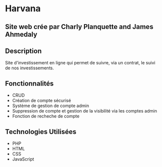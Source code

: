 # Harvana

## Site web crée par Charly Planquette and James Ahmedaly

## Description

Site d'investissement en ligne qui permet de suivre, via un contrat, le suivi de nos investissements.

## Fonctionnalités ##

+ CRUD
+ Création de compte sécurisé
+ Système de gestion de compte admin
+ Suppression de compte et gestion de la visibilité via les comptes admin
+ Fonction de recheche de compte 

## Technologies Utilisées ##

+ PHP
+ HTML
+ CSS
+ JavaScript